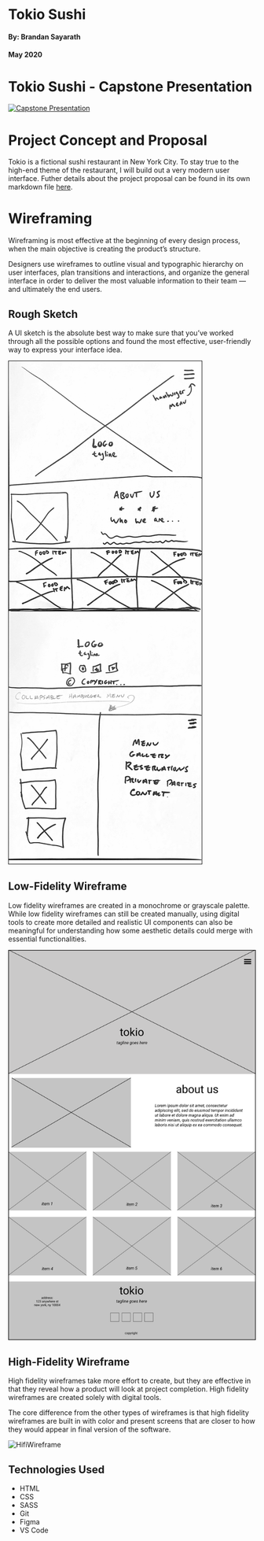 # Tokio Sushi
#### By: Brandan Sayarath
#### May 2020

# Tokio Sushi - Capstone Presentation 

[![Capstone Presentation](https://i.imgur.com/RPXSXu1.png)](https://www.youtube.com/watch?v=sq_Y11qcFlc "Capstone Presentation Link")

# Project Concept and Proposal

Tokio is a fictional sushi restaurant in New York City.  To stay true to the high-end theme of the restaurant, I will build out a very modern user interface. Futher details about the project proposal can be found in its own markdown file [here](https://github.com/brandanpdx/tokio-sushi/blob/master/capstone-proposal.md).

# Wireframing 
Wireframing is most effective at the beginning of every design process, when the main objective is creating the product’s structure.

Designers use wireframes to outline visual and typographic hierarchy on user interfaces, plan transitions and interactions, and organize the general interface in order to deliver the most valuable information to their team — and ultimately the end users.


## Rough Sketch 
A UI sketch is the absolute best way to make sure that you’ve worked through all the possible options and found the most effective, user-friendly way to express your interface idea.

![RoughSketch](/wireframe/roughsketch.png)

## Low-Fidelity Wireframe
Low fidelity wireframes are created in a monochrome or grayscale palette. While low fidelity wireframes can still be created manually, using digital tools to create more detailed and realistic UI components can also be meaningful for understanding how some aesthetic details could merge with essential functionalities.

![LofiWireframe](/wireframe/lofi-wireframe.png)

## High-Fidelity Wireframe

High fidelity wireframes take more effort to create, but they are effective in that they reveal how a product will look at project completion. High fidelity wireframes are created solely with digital tools.

The core difference from the other types of wireframes is that high fidelity wireframes are built in with color and present screens that are closer to how they would appear in final version of the software.

![HifiWireframe](/wireframe/hifi-wireframe.png)


## Technologies Used
* HTML
* CSS
* SASS
* Git
* Figma
* VS Code




